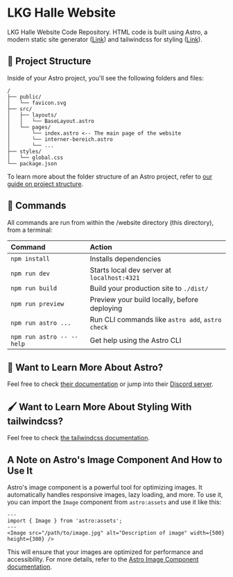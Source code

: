 # LKG Halle Website

LKG Halle Website Code Repository. HTML code is built using Astro, a modern static site generator ([Link](https://astro.build)) and tailwindcss for styling ([Link](https://tailwindcss.com/)).

## 🚀 Project Structure

Inside of your Astro project, you'll see the following folders and files:

```text
/
├── public/
│   └── favicon.svg
├── src/
│   ├── layouts/
│   │   └── BaseLayout.astro
│   └── pages/
│       └── index.astro <-- The main page of the website
│       └── interner-bereich.astro
│       └── ...
├── styles/
│   └── global.css
└── package.json
```

To learn more about the folder structure of an Astro project, refer to [our guide on project structure](https://docs.astro.build/en/basics/project-structure/).

## 🧞 Commands

All commands are run from within the /website directory (this directory), from a terminal:

| Command                   | Action                                           |
| :------------------------ | :----------------------------------------------- |
| `npm install`             | Installs dependencies                            |
| `npm run dev`             | Starts local dev server at `localhost:4321`      |
| `npm run build`           | Build your production site to `./dist/`          |
| `npm run preview`         | Preview your build locally, before deploying     |
| `npm run astro ...`       | Run CLI commands like `astro add`, `astro check` |
| `npm run astro -- --help` | Get help using the Astro CLI                     |

## 👀 Want to Learn More About Astro?

Feel free to check [their documentation](https://docs.astro.build) or jump into their [Discord server](https://astro.build/chat).

## 🖌️ Want to Learn More About Styling With tailwindcss?

Feel free to check [the tailwindcss documentation](https://tailwindcss.com/docs/styling-with-utility-classes).

## A Note on Astro's Image Component And How to Use It

Astro's image component is a powerful tool for optimizing images. It automatically handles responsive images, lazy loading, and more. To use it, you can import the `Image` component from `astro:assets` and use it like this:

```astro
---
import { Image } from 'astro:assets';
---
<Image src="/path/to/image.jpg" alt="Description of image" width={500} height={300} />
```

This will ensure that your images are optimized for performance and accessibility. For more details, refer to the [Astro Image Component documentation](https://docs.astro.build/en/core-concepts/images/).
